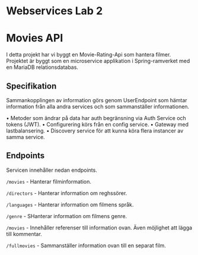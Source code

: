 # Webservices Lab 2
# Movies API

I detta projekt har vi byggt en Movie-Rating-Api som hantera filmer.
Projektet är byggt som en microservice applikation i Spring-ramverket med en MariaDB relationsdatabas.


## Specifikation

Sammankopplingen av information görs genom UserEndpoint som hämtar information från alla andra
services och som sammanställer informationen. 

• Metoder som ändrar på data har auth begränsning via Auth Service och tokens (JWT).
• Configurering körs från en config service.
• Gateway med lastbalansering.
• Discovery service för att kunna köra flera instancer av samma service.

## Endpoints

Servicen innehåller nedan endpoints.

`/movies` - Hanterar filminformation.

`/directors` - Hanterar information om reghssörer.

`/languages` - Hanterar information om filmens språk.

`/genre` - SHanterar information om filmens genre.

`/movies` - Innehåller referenser till information ovan. Även möjlighet att lägga till kommentar.

`/fullmovies` - Sammanställer information ovan till en separat film.
